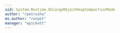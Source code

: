 ```yaml
---
uid: System.Runtime.GCLargeObjectHeapCompactionMode
author: "rpetrusha"
ms.author: "ronpet"
manager: "wpickett"
---
```


